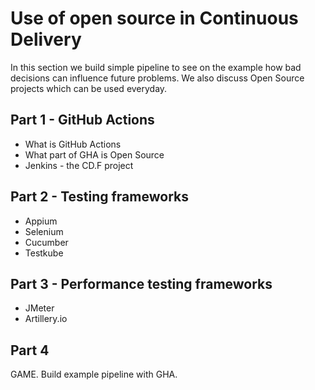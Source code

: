 # Use of open source in Continuous Delivery

In this section we build simple pipeline to see on the example how bad decisions can influence future problems. We also discuss Open Source projects which can be used everyday.

## Part 1 - GitHub Actions

* What is GitHub Actions  
* What part of GHA is Open Source  
* Jenkins - the CD.F project

## Part 2 - Testing frameworks

* Appium  
* Selenium  
* Cucumber
* Testkube

## Part 3 - Performance testing frameworks

* JMeter  
* Artillery.io

## Part 4

GAME. Build example pipeline with GHA.
